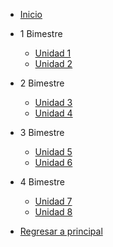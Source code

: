 
- [Inicio](3-secundaria/inicio)

- 1 Bimestre

  - [Unidad 1](3-secundaria/unidad-1.md)
  - [Unidad 2](3-secundaria/unidad-2.md)

- 2 Bimestre 

  - [Unidad 3](3-secundaria/unidad-3.md)
  - [Unidad 4](3-secundaria/unidad-4.md)

- 3 Bimestre

  - [Unidad 5](3-secundaria/unidad-5.md)
  - [Unidad 6](3-secundaria/unidad-6.md)

- 4 Bimestre

  - [Unidad 7](3-secundaria/unidad-7.md)
  - [Unidad 8](3-secundaria/unidad-8.md)

- [Regresar a principal](/)


